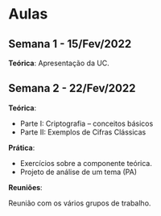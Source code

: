 # Aulas

## Semana 1 - 15/Fev/2022

**Teórica**: Apresentação da UC.

## Semana 2 - 22/Fev/2022

**Teórica**: 

+ Parte I: Criptografia – conceitos básicos
+ Parte II: Exemplos de Cifras Clássicas

**Prática**: 

+ Exercícios sobre a componente teórica.
+ Projeto de análise de um tema (PA)

**Reuniões**:

Reunião com os vários grupos de trabalho.

